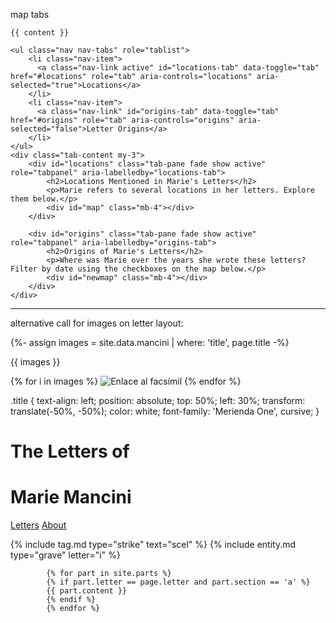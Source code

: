 map tabs

<div class="container mt-4">

    {{ content }}

    <ul class="nav nav-tabs" role="tablist">
        <li class="nav-item">
          <a class="nav-link active" id="locations-tab" data-toggle="tab" href="#locations" role="tab" aria-controls="locations" aria-selected="true">Locations</a>
        </li>
        <li class="nav-item">
          <a class="nav-link" id="origins-tab" data-toggle="tab" href="#origins" role="tab" aria-controls="origins" aria-selected="false">Letter Origins</a>
        </li>
    </ul>
    <div class="tab-content my-3">
        <div id="locations" class="tab-pane fade show active" role="tabpanel" aria-labelledby="locations-tab">
            <h2>Locations Mentioned in Marie's Letters</h2>
            <p>Marie refers to several locations in her letters. Explore them below.</p>
            <div id="map" class="mb-4"></div>
        </div>
    
        <div id="origins" class="tab-pane fade show active" role="tabpanel" aria-labelledby="origins-tab">
            <h2>Origins of Marie's Letters</h2>
            <p>Where was Marie over the years she wrote these letters? Filter by date using the checkboxes on the map below.</p>
            <div id="newmap" class="mb-4"></div>
        </div>
    </div>

</div>

---

alternative call for images on letter layout:

{%- assign images = site.data.mancini | where: 'title', page.title -%}

{{ images }}

{% for i in images %}
<img src="{{ i.page01 | prepend: '/assets/letters/' | append: '.jpg' | relative_url }}" alt="Enlace al facsímil" style="display:inline-block; margin-bottom:-3px;">
{% endfor %}


.title {
  text-align: left;
  position: absolute;
  top: 50%;
  left: 30%;
  transform: translate(-50%, -50%);
  color: white;
  font-family: 'Merienda One', cursive;
}
</style>

<div class="title">
    <h1 class="display-4">The Letters of</h1>
    <h1 class="display-3">Marie Mancini</h1>
    <div class="mt-4">
        <a href="letters.html" role="button" class="btn btn-lg btn-outline-light mx-2">Letters</a>
        <a href="about.html" role="button" class="btn btn-lg btn-outline-light mx-2">About</a>
    </div>
</div>


{% include tag.md type="strike" text="scel" %}
{% include entity.md type="grave" letter="i" %}

            {% for part in site.parts %}
            {% if part.letter == page.letter and part.section == 'a' %}
            {{ part.content }}
            {% endif %}
            {% endfor %}